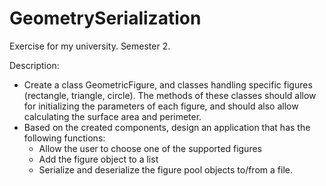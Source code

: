 # GeometrySerialization
Exercise for my university. Semester 2.

<section>
Description:
<ul>
  <li>Create a class GeometricFigure, and classes handling specific figures (rectangle, triangle, circle). The methods of these classes should allow for initializing the parameters of each figure, and should also allow calculating the surface area and perimeter.</li>
  <li>Based on the created components, design an application that has the following functions:
    <ul>
      <li>Allow the user to choose one of the supported figures</li>
      <li>Add the figure object to a list</li>
      <li>Serialize and deserialize the figure pool objects to/from a file.</li>
    </ul>
  </li>
</ul>
</section>
